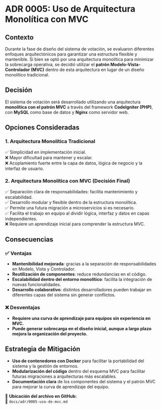 # ADR 0005: Uso de Arquitectura Monolítica con MVC

## **Contexto**
Durante la fase de diseño del sistema de votación, se evaluaron diferentes enfoques arquitectónicos para garantizar una estructura flexible y mantenible. Si bien se optó por una arquitectura monolítica para minimizar la sobrecarga operativa, se decidió utilizar el **patrón Modelo-Vista-Controlador (MVC)** dentro de esta arquitectura en lugar de un diseño monolítico tradicional.

## **Decisión**
El sistema de votación será desarrollado utilizando una arquitectura **monolítica con el patrón MVC** a través del framework **CodeIgniter (PHP)**, con **MySQL** como base de datos y **Nginx** como servidor web.

## **Opciones Consideradas**

### **1. Arquitectura Monolítica Tradicional**
✅ Simplicidad en implementación inicial.  
❌ Mayor dificultad para mantener y escalar.  
❌ Acoplamiento fuerte entre la capa de datos, lógica de negocio y la interfaz de usuario.  

### **2. Arquitectura Monolítica con MVC (Decisión Final)**
✅ Separación clara de responsabilidades: facilita mantenimiento y escalabilidad.  
✅ Desarrollo modular y flexible dentro de la estructura monolítica.  
✅ Permite una futura migración a microservicios si es necesario.  
✅ Facilita el trabajo en equipo al dividir lógica, interfaz y datos en capas independientes.  
❌ Requiere un aprendizaje inicial para comprender la estructura MVC.  

## **Consecuencias**
### **✅ Ventajas**
- **Mantenibilidad mejorada**: gracias a la separación de responsabilidades en Modelo, Vista y Controlador.  
- **Reutilización de componentes**: reduce redundancias en el código.  
- **Escalabilidad dentro del entorno monolítico**: facilita la integración de nuevas funcionalidades.  
- **Desarrollo colaborativo**: distintos desarrolladores pueden trabajar en diferentes capas del sistema sin generar conflictos.  

### **❌ Desventajas**
- **Requiere una curva de aprendizaje para equipos sin experiencia en MVC.**  
- **Puede generar sobrecarga en el diseño inicial, aunque a largo plazo mejora la organización del proyecto.**  

## **Estrategia de Mitigación**
- **Uso de contenedores con Docker** para facilitar la portabilidad del sistema y la gestión de entornos.  
- **Modularización del código** dentro del esquema MVC para facilitar futuras migraciones a arquitecturas más escalables.  
- **Documentación clara** de los componentes del sistema y el patrón MVC para mejorar la curva de aprendizaje del equipo.  

📌 **Ubicación del archivo en GitHub:**  
📂 `docs/adr/0005-uso-de-mvc.md`


